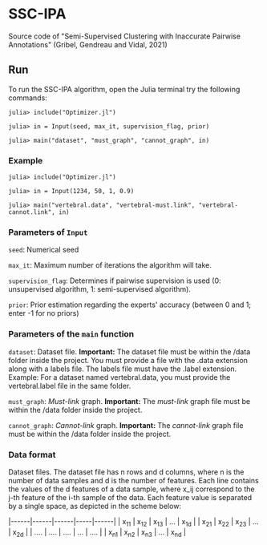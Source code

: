 # SSC-IPA
Source code of "Semi-Supervised Clustering with Inaccurate Pairwise Annotations" (Gribel, Gendreau and Vidal, 2021)

## Run

To run the SSC-IPA algorithm, open the Julia terminal try the following commands:

```
julia> include("Optimizer.jl")

julia> in = Input(seed, max_it, supervision_flag, prior)

julia> main("dataset", "must_graph", "cannot_graph", in)
```

### Example

```
julia> include("Optimizer.jl")

julia> in = Input(1234, 50, 1, 0.9)

julia> main("vertebral.data", "vertebral-must.link", "vertebral-cannot.link", in)
```

### Parameters of `Input`

`seed`: Numerical seed

`max_it`: Maximum number of iterations the algorithm will take.

`supervision_flag`: Determines if pairwise supervision is used (0: unsupervised algorithm, 1: semi-supervised algorithm).

`prior`: Prior estimation regarding the experts' accuracy (between 0 and 1; enter -1 for no priors)

### Parameters of the `main` function

`dataset`: Dataset file. **Important:** The dataset file must be within the /data folder inside the project. You must provide a file with the .data extension along with a labels file. The labels file must have the .label extension. Example: For a dataset named vertebral.data, you must provide the vertebral.label file in the same folder.

`must_graph`: _Must-link_ graph. **Important:** The _must-link_ graph file must be within the /data folder inside the project.

`cannot_graph`: _Cannot-link_ graph. **Important:** The _cannot-link_ graph file must be within the /data folder inside the project.

### Data format

Dataset files. The dataset file has n rows and d columns, where n is the number of data samples and d is the number of features. Each line contains the values of the d features of a data sample, where x_ij correspond to the j-th feature of the i-th sample of the data. Each feature value is separated by a single space, as depicted in the scheme below:

|------|------|------|-----|------|
| x<sub>11</sub> | x<sub>12</sub> | x<sub>13</sub> | ... | x<sub>1d</sub> |
| x<sub>21</sub> | x<sub>22</sub> | x<sub>23</sub> | ... | x<sub>2d</sub> |
| .... | .... | .... | ... | .... |
| x<sub>n1</sub> | x<sub>n2</sub> | x<sub>n3</sub> | ... | x<sub>nd</sub> |
